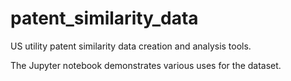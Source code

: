 # patent_similarity_data
US utility patent similarity data creation and analysis tools. 

The Jupyter notebook demonstrates various uses for the dataset.
